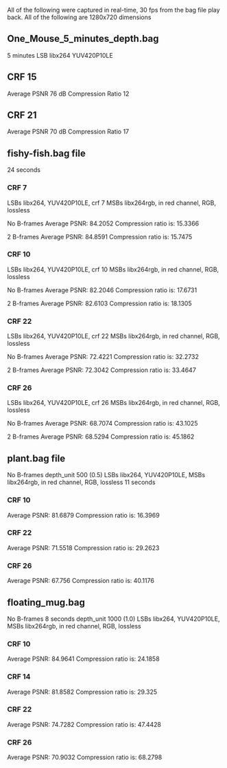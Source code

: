All of the following were captured in real-time, 30 fps from the bag file play back.
All of the following are 1280x720 dimensions

## One_Mouse_5_minutes_depth.bag
5 minutes
LSB libx264 YUV420P10LE 

## CRF 15
Average PSNR 76 dB
Compression Ratio 12


## CRF 21
Average PSNR 70 dB
Compression Ratio 17




## fishy-fish.bag file
24 seconds

### CRF 7
LSBs libx264, YUV420P10LE, crf 7
MSBs libx264rgb, in red channel, RGB, lossless

No B-frames
Average PSNR: 84.2052
Compression ratio is: 15.3366

2 B-frames
Average PSNR: 84.8591
Compression ratio is: 15.7475

### CRF 10

LSBs libx264, YUV420P10LE, crf 10
MSBs libx264rgb, in red channel, RGB, lossless

No B-frames
Average PSNR: 82.2046
Compression ratio is: 17.6731

2 B-frames
Average PSNR: 82.6103
Compression ratio is: 18.1305


### CRF 22

LSBs libx264, YUV420P10LE, crf 22
MSBs libx264rgb, in red channel, RGB, lossless


No B-frames
Average PSNR: 72.4221
Compression ratio is: 32.2732


2 B-frames
Average PSNR: 72.3042
Compression ratio is: 33.4647


### CRF 26

LSBs libx264, YUV420P10LE, crf 26
MSBs libx264rgb, in red channel, RGB, lossless


No B-frames
Average PSNR: 68.7074
Compression ratio is: 43.1025

2 B-frames
Average PSNR: 68.5294
Compression ratio is: 45.1862



## plant.bag file
No B-frames
depth_unit 500 (0.5)
LSBs libx264, YUV420P10LE,
MSBs libx264rgb, in red channel, RGB, lossless
11 seconds

### CRF 10
Average PSNR: 81.6879
Compression ratio is: 16.3969

### CRF 22
Average PSNR: 71.5518
Compression ratio is: 29.2623


### CRF 26
Average PSNR: 67.756
Compression ratio is: 40.1176



## floating_mug.bag
No B-frames
8 seconds
depth_unit 1000 (1.0)
LSBs libx264, YUV420P10LE,
MSBs libx264rgb, in red channel, RGB, lossless

### CRF 10
Average PSNR: 84.9641
Compression ratio is: 24.1858

### CRF 14 
Average PSNR: 81.8582
Compression ratio is: 29.325

### CRF 22
Average PSNR: 74.7282
Compression ratio is: 47.4428

### CRF 26
Average PSNR: 70.9032
Compression ratio is: 68.2798
